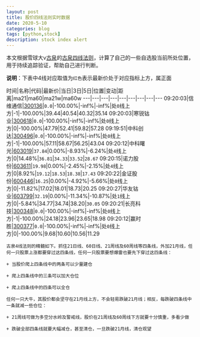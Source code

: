 ```yaml
---
layout: post
title: 股价四线法则实时数据
date: 2020-5-10
categories: blog
tags: [python,stock]
description: stock index alert
---
```



本文根据雪球大v[古泉](https://xueqiu.com/u/7148646888)的[古泉四线法则](https://xueqiu.com/7148646888/130498192)，计算了自己的一些自选股当前所处位置，用于持续追踪验证，帮助自己进行判断。

**说明**：下表中4线对应取值为`红色`表示最新价处于对应指标上方，属正面

时间|名称|代码|最新价|当日|3日|5日|位置|变动|距离|ma21|ma60|ma21w|ma60w
---|---|---|---|---|---|---|---|---
09:20:03|信维通信|[300136](https://xueqiu.com/S/SZ300136)|`0.0`|-100.00%|-inf%|-inf%|处`0`线上方|-1|-100.00%|39.44|40.54|40.32|35.14
09:20:03|寒锐钴业|[300618](https://xueqiu.com/S/SZ300618)|`0.0`|-100.00%|-inf%|-inf%|处`0`线上方|0|-100.00%|47.79|52.41|59.82|57.28
09:19:51|中科创达|[300496](https://xueqiu.com/S/SZ300496)|`0.0`|-100.00%|-inf%|-inf%|处`0`线上方|-1|-100.00%|57.11|58.67|56.25|43.04
09:20:12|中科曙光|[603019](https://xueqiu.com/S/SH603019)|`37.84`|0.00%|-8.93%|-6.24%|处`4`线上方|0|14.48%|`36.81`|`34.33`|`33.52`|`28.67`
09:20:15|诺力股份|[603611](https://xueqiu.com/S/SH603611)|`19.98`|0.00%|-2.45%|-2.15%|处`4`线上方|0|8.92%|`19.12`|`18.53`|`18.38`|`17.43`
09:20:22|金证股份|[600446](https://xueqiu.com/S/SH600446)|`16.25`|0.00%|-4.92%|-5.66%|处`0`线上方|0|-11.82%|17.02|18.01|18.73|20.25
09:20:27|华友钴业|[603799](https://xueqiu.com/S/SH603799)|`32.19`|0.00%|-11.34%|-10.87%|处`1`线上方|0|-5.84%|34.77|34.74|38.20|`30.05`
09:20:21|长亮科技|[300348](https://xueqiu.com/S/SZ300348)|`0.0`|-100.00%|-inf%|-inf%|处`0`线上方|-1|-100.00%|24.18|23.96|23.65|18.98
09:20:12|赢时胜|[300377](https://xueqiu.com/S/SZ300377)|`0.0`|-100.00%|-inf%|-inf%|处`0`线上方|0|-100.00%|9.68|10.60|10.56|11.29

```
古泉4线法则的精髓如下。抓住21日线、60日线、21周线及60周线等四条线，外加21月线，任何一只股票上涨都要穿过这四条线，任何一只股票要想爆雷也要先下穿过这四条线：

+ 当股价爬上四条线中的两条可以少量建仓

+ 爬上四条线中的三条可以加大仓位

+ 爬上四条线中的四条可以全仓

任何一只大牛，其股价都会坚守在21月线上方，不会轻易跌破21月线；相反，每跌破四条线中一条就减一些仓位：

+ 21周线可做为多空分水岭及警戒线，股价在21周线及60周线下方就要十分慎重，多看少做

+ 跌破全部四条线就要大幅减仓，甚至清仓，一旦跌破21月线，清仓观望
```